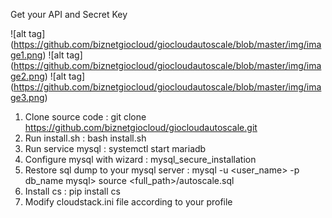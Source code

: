 Get your API and Secret Key

![alt tag] (https://github.com/biznetgiocloud/giocloudautoscale/blob/master/img/image1.png)
![alt tag] (https://github.com/biznetgiocloud/giocloudautoscale/blob/master/img/image2.png)
![alt tag] (https://github.com/biznetgiocloud/giocloudautoscale/blob/master/img/image3.png)
1. Clone source code : git clone https://github.com/biznetgiocloud/giocloudautoscale.git
2. Run install.sh : bash install.sh
3. Run service mysql : systemctl start mariadb
4. Configure mysql with wizard : mysql_secure_installation
5. Restore sql dump to your mysql server : 
mysql -u <user_name> -p db_name
mysql> source <full_path>/autoscale.sql
6. Install cs : pip install cs
7. Modify cloudstack.ini file according to your profile
